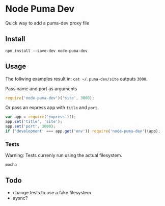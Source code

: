 # Node Puma Dev

Quick way to add a puma-dev proxy file


## Install
```
npm install --save-dev node-puma-dev
```


## Usage
The follwing examples result in: `cat ~/.puma-dev/site` outputs `3000`.

Pass name and port as arguments
```javascript
require('node-puma-dev')('site', 3000);
```

Or pass an express app with `title` and `port`.
```javascript
var app = require('express')();
app.set('title', 'site');
app.set('port', 3000);
if ('development' === app.get('env')) require('node-puma-dev')(app);
```


### Tests
Warning: Tests currenly run using the actual filesystem.
```
mocha
```


## Todo
- change tests to use a fake filesystem
- aysnc?
